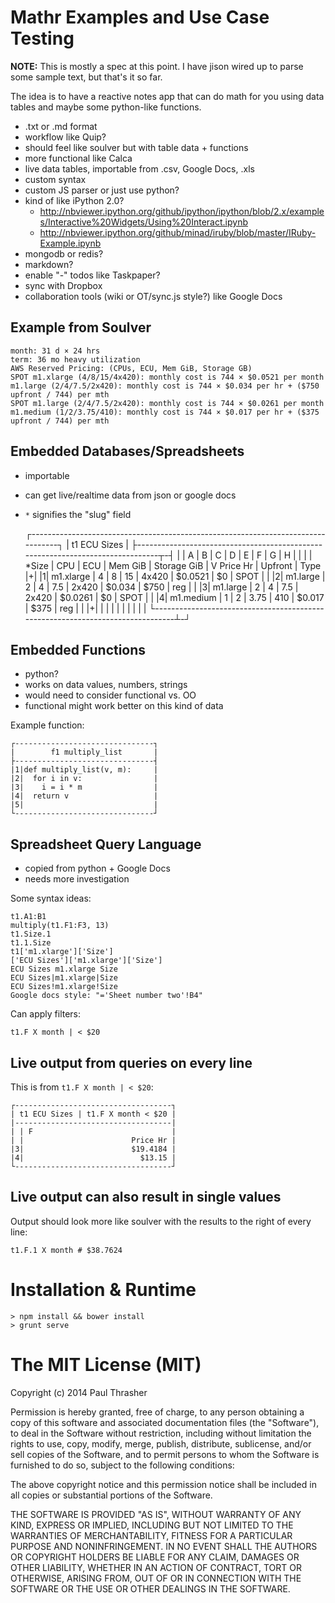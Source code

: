 # Mathr Examples and Use Case Testing

__NOTE:__ This is mostly a spec at this point. I have jison wired up to parse some sample text, but that's it so far.

The idea is to have a reactive notes app that can do math for you using data tables and maybe some python-like functions.

- .txt or .md format
- workflow like Quip?
- should feel like soulver but with table data + functions
- more functional like Calca
- live data tables, importable from .csv, Google Docs, .xls
- custom syntax
- custom JS parser or just use python?
- kind of like iPython 2.0?
  - http://nbviewer.ipython.org/github/ipython/ipython/blob/2.x/examples/Interactive%20Widgets/Using%20Interact.ipynb
  - http://nbviewer.ipython.org/github/minad/iruby/blob/master/IRuby-Example.ipynb
- mongodb or redis?
- markdown?
- enable "-" todos like Taskpaper?
- sync with Dropbox
- collaboration tools (wiki or OT/sync.js style?) like Google Docs

## Example from Soulver

    month: 31 d × 24 hrs
    term: 36 mo heavy utilization
    AWS Reserved Pricing: (CPUs, ECU, Mem GiB, Storage GB)
    SPOT m1.xlarge (4/8/15/4x420): monthly cost is 744 × $0.0521 per month
    m1.large (2/4/7.5/2x420): monthly cost is 744 × $0.034 per hr + ($750 upfront / 744) per mth
    SPOT m1.large (2/4/7.5/2x420): monthly cost is 744 × $0.0261 per month
    m1.medium (1/2/3.75/410): monthly cost is 744 × $0.017 per hr + ($375 upfront / 744) per mth

## Embedded Databases/Spreadsheets

- importable
- can get live/realtime data from json or google docs
- `*` signifies the "slug" field

    ┌---------------------------------------------------------------------------------┐
    |                                 t1 ECU Sizes                                    |
    ├-------------------------------------------------------------------------------┬-┤
    | | A         | B   | C   | D       | E           | F          | G       | H    | |
    | | *Size     | CPU | ECU | Mem GiB | Storage GiB | V Price Hr | Upfront | Type |+|
    |1| m1.xlarge |   4 |   8 |      15 |       4x420 |    $0.0521 |      $0 | SPOT | |
    |2| m1.large  |   2 |   4 |     7.5 |       2x420 |     $0.034 |    $750 | reg  | |
    |3| m1.large  |   2 |   4 |     7.5 |       2x420 |    $0.0261 |      $0 | SPOT | |
    |4| m1.medium |   1 |   2 |    3.75 |         410 |     $0.017 |    $375 | reg  | |
    |+|           |     |     |         |             |            |         |      | |
    └-------------------------------------------------------------------------------┴-┘

## Embedded Functions

- python?
- works on data values, numbers, strings
- would need to consider functional vs. OO
- functional might work better on this kind of data

Example function:

    ┌-------------------------------┐
    |        f1 multiply_list       |
    ├-------------------------------┤
    |1|def multiply_list(v, m):     |
    |2|  for i in v:                |
    |3|    i = i * m                |
    |4|  return v                   |
    |5|                             |
    └-------------------------------┘

## Spreadsheet Query Language

- copied from python + Google Docs
- needs more investigation

Some syntax ideas:

    t1.A1:B1
    multiply(t1.F1:F3, 13)
    t1.Size.1
    t1.1.Size
    t1['m1.xlarge']['Size']
    ['ECU Sizes']['m1.xlarge']['Size']
    ECU Sizes m1.xlarge Size
    ECU Sizes|m1.xlarge|Size
    ECU Sizes!m1.xlarge!Size
    Google docs style: "='Sheet number two'!B4"

Can apply filters:

    t1.F X month | < $20

## Live output from queries on every line

This is from `t1.F X month | < $20`:

    ┌-----------------------------------┐
    | t1 ECU Sizes | t1.F X month < $20 |
    |-----------------------------------|
    | | F                               |
    | |                        Price Hr |
    |3|                        $19.4184 |
    |4|                          $13.15 |
    └-----------------------------------┘

## Live output can also result in single values

Output should look more like soulver with the results to the right of every line:

    t1.F.1 X month # $38.7624


# Installation & Runtime

    > npm install && bower install
    > grunt serve


# The MIT License (MIT)

Copyright (c) 2014 Paul Thrasher

Permission is hereby granted, free of charge, to any person obtaining a copy
of this software and associated documentation files (the "Software"), to deal
in the Software without restriction, including without limitation the rights
to use, copy, modify, merge, publish, distribute, sublicense, and/or sell
copies of the Software, and to permit persons to whom the Software is
furnished to do so, subject to the following conditions:

The above copyright notice and this permission notice shall be included in
all copies or substantial portions of the Software.

THE SOFTWARE IS PROVIDED "AS IS", WITHOUT WARRANTY OF ANY KIND, EXPRESS OR
IMPLIED, INCLUDING BUT NOT LIMITED TO THE WARRANTIES OF MERCHANTABILITY,
FITNESS FOR A PARTICULAR PURPOSE AND NONINFRINGEMENT. IN NO EVENT SHALL THE
AUTHORS OR COPYRIGHT HOLDERS BE LIABLE FOR ANY CLAIM, DAMAGES OR OTHER
LIABILITY, WHETHER IN AN ACTION OF CONTRACT, TORT OR OTHERWISE, ARISING FROM,
OUT OF OR IN CONNECTION WITH THE SOFTWARE OR THE USE OR OTHER DEALINGS IN
THE SOFTWARE.
